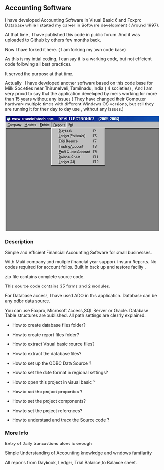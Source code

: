 

## Accounting Software

I have developed Accounting Software in Visual Basic 6 and Foxpro Database while I started my career in Software development ( Around 1997).

At that time , I have published this code in public forum. And it was uploaded to Github by others few months back.

Now I have forked it here. ( I am forking my own code base)

As this is my intial coding, I can say it is a working code, but not efficient code following all best practices.

It served the purpose at that time.

Actually , I have developed another software based on this code base for Milk Societies near Thirunelveli, Tamilnadu, India ( 4 societies) , And I am very proud to say that the application developed by me is working for more than 15 years without any issues ( They have changed their Computer hardware multiple times with different Windows OS versions, but still they are running it for their day to day use , without any issues.)

<div align="center"><img src="PIC20063251133104751.jpg">
</div>

### Description

Simple and efficient Financial Accounting Software for small businesses.

With Multi company and muliple financial year support. Instant Reports. No codes required for account folios. Built in back up and restore facilty .

zip file contains complete source code.

This source code contains 35 forms and 2 modules.

For Database access, I have used ADO in this application. Database can be any odbc data source.

You can use Foxpro, Microsoft Access,SQL Server or Oracle. Database Table structures are published. All path settings are clearly explained.



* How to create database files folder?

* How to create report files folder?

* How to extract Visual basic source files?

* How to extract the database files?

* How to set up the ODBC Data Source ?

* How to set the date format in regional settings?

* How to open this project in visual basic ?

* How to set the project properties ?

* How to set the project components?

* How to set the project references?

* How to understand and trace the Source code ?
 
### More Info
 
Entry of Daily transactions alone is enough

Simple Understanding of Accounting knowledge and windows familiarity

All reports from Daybook, Ledger, Trial Balance,to Balance sheet.











